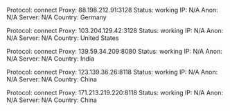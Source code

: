 Protocol: connect
Proxy: 88.198.212.91:3128
Status: working
IP: N/A
Anon: N/A
Server: N/A
Country: Germany

Protocol: connect
Proxy: 103.204.129.42:3128
Status: working
IP: N/A
Anon: N/A
Server: N/A
Country: United States

Protocol: connect
Proxy: 139.59.34.209:8080
Status: working
IP: N/A
Anon: N/A
Server: N/A
Country: India

Protocol: connect
Proxy: 123.139.36.26:8118
Status: working
IP: N/A
Anon: N/A
Server: N/A
Country: China

Protocol: connect
Proxy: 171.213.219.220:8118
Status: working
IP: N/A
Anon: N/A
Server: N/A
Country: China

